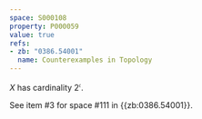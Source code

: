 ```yaml
---
space: S000108
property: P000059
value: true
refs:
- zb: "0386.54001"
  name: Counterexamples in Topology
---
```


$X$ has cardinality $2^{\mathfrak c}$.

See item #3 for space #111 in {{zb:0386.54001}}.
